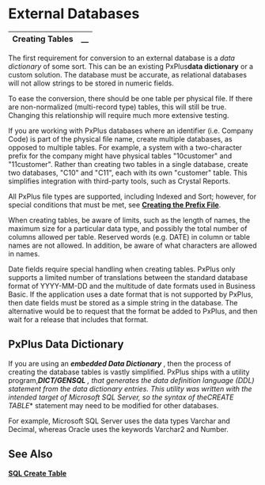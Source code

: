 # External Databases

**Creating Tables** |  **__**  
---|---  
  
The first requirement for conversion to an external database is a _data dictionary_ of some sort. This can be an existing PxPlus**data dictionary** or a custom solution. The database must be accurate, as relational databases will not allow strings to be stored in numeric fields.

To ease the conversion, there should be one table per physical file. If there are non-normalized (multi-record type) tables, this will still be true. Changing this relationship will require much more extensive testing.

If you are working with PxPlus databases where an identifier (i.e. Company Code) is part of the physical file name, create multiple databases, as opposed to multiple tables. For example, a system with a two-character prefix for the company might have physical tables "10customer" and "11customer". Rather than creating two tables in a single database, create two databases, "C10" and "C11", each with its own "customer" table. This simplifies integration with third-party tools, such as Crystal Reports.

All PxPlus file types are supported, including Indexed and Sort; however, for special conditions that must be met, see **[Creating the Prefix File](Creating%20the%20Prefix%20File.md)**.

When creating tables, be aware of limits, such as the length of names, the maximum size for a particular data type, and possibly the total number of columns allowed per table. Reserved words (e.g. DATE) in column or table names are not allowed. In addition, be aware of what characters are allowed in names.

Date fields require special handling when creating tables. PxPlus only supports a limited number of translations between the standard database format of YYYY-MM-DD and the multitude of date formats used in Business Basic. If the application uses a date format that is not supported by PxPlus, then date fields must be stored as a simple string in the database. The alternative would be to request that the format be added to PxPlus, and then wait for a release that includes that format.

## PxPlus Data Dictionary

If you are using an **_embedded Data Dictionary_** , then the process of creating the database tables is vastly simplified. PxPlus ships with a utility program,***DICT/GENSQL** , that generates the data definition language (DDL) statement from the data dictionary entries. This utility was written with the intended target of Microsoft SQL Server, so the syntax of the**CREATE TABLE** statement may need to be modified for other databases.

For example, Microsoft SQL Server uses the data types Varchar and Decimal, whereas Oracle uses the keywords Varchar2 and Number.

## See Also

**[SQL Create Table](../../../Data%20Dictionary/Data%20Dictionary%20Utilities/SQL%20Create%20Table.md)**
